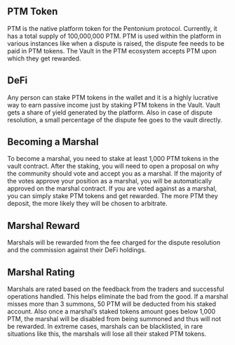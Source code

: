 ## PTM Token

PTM is the native platform token for the Pentonium protocol. Currently, it has a total supply of 100,000,000 PTM. PTM is used within the platform in various instances like when a dispute is raised, the dispute fee needs to be paid in PTM tokens. The Vault in the PTM ecosystem accepts PTM upon which they get rewarded.  


## DeFi
Any person can stake PTM tokens in the wallet and it is a highly lucrative way to earn passive income just by staking PTM tokens in the Vault.  Vault gets a share of yield generated by the platform. Also in case of dispute resolution, a small percentage of the dispute fee goes to the vault directly.


## Becoming a Marshal
To become a  marshal, you need to stake at least 1,000 PTM  tokens in the vault contract. After the staking, you will need to open a proposal on why the community should vote and accept you as a marshal. If the majority of the votes approve your position as a marshal, you will be automatically approved on the marshal contract. If you are voted against as a marshal, you can simply stake PTM tokens and get rewarded. The more PTM they deposit, the more likely they will be chosen to arbitrate.


## Marshal Reward
Marshals will be rewarded from the fee charged for the dispute resolution and the commission against their DeFi holdings. 


## Marshal Rating
Marshals are rated based on the feedback from the traders and successful operations handled. This helps eliminate the bad from the good. If a marshal misses more than 3 summons, 50 PTM will be deducted from his staked account.
Also once a marshal’s staked tokens amount goes below 1,000 PTM, the marshal will be disabled from being summoned and thus will not be rewarded.
In extreme cases, marshals can be blacklisted, in rare situations like this, the marshals will lose all their staked PTM tokens.

